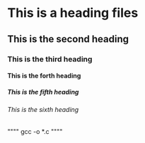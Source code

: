 # This is a heading files
## This is the second heading
### This is the third heading
#### This is the forth heading
##### This is the fifth heading
###### This is the sixth heading

""""
gcc -o *.c
""""
